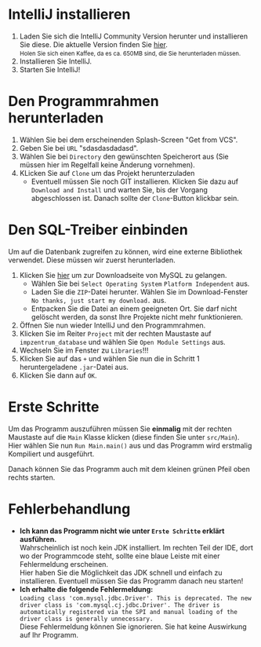 # IntelliJ installieren
1. Laden Sie sich die IntelliJ Community Version herunter und installieren Sie diese. Die aktuelle Version finden Sie [hier](https://www.jetbrains.com/de-de/idea/download/). <br>
   <small>Holen Sie sich einen Kaffee, da es ca. 650MB sind, die Sie herunterladen müssen.</small>
2. Installieren Sie IntelliJ.
3. Starten Sie IntelliJ!

# Den Programmrahmen herunterladen
1. Wählen Sie bei dem erscheinenden Splash-Screen "Get from VCS".
2. Geben Sie bei `URL` "sdasdasdadasd". 
3. Wählen Sie bei `Directory` den gewünschten Speicherort aus (Sie müssen hier im Regelfall keine Änderung vornehmen). 
4. KLicken Sie auf `Clone` um das Projekt herunterzuladen
    * Eventuell müssen Sie noch GIT installieren. Klicken Sie dazu auf `Download and Install` und warten Sie, bis der Vorgang abgeschlossen ist. Danach sollte der `Clone`-Button klickbar sein.
    
# Den SQL-Treiber einbinden
Um auf die Datenbank zugreifen zu können, wird eine externe Bibliothek verwendet. Diese müssen wir zuerst herunterladen.
1. Klicken Sie [hier](https://dev.mysql.com/downloads/connector/j/) um zur Downloadseite von MySQL zu gelangen.
    * Wählen Sie bei `Select Operating System` `Platform Independent` aus.
    * Laden Sie die `ZIP`-Datei herunter. Wählen Sie im Download-Fenster `No thanks, just start my download.` aus.
    * Entpacken Sie die Datei an einem geeigneten Ort. Sie darf nicht gelöscht werden, da sonst Ihre Projekte nicht mehr funktionieren.
2. Öffnen Sie nun wieder IntelliJ und den Programmrahmen.
3. Klicken Sie im Reiter `Project` mit der rechten Maustaste auf `impzentrum_database` und wählen Sie `Open Module Settings` aus.
4. Wechseln Sie im Fenster zu `Libraries`!!!
5. Klicken Sie auf das `+` und wählen Sie nun die in Schritt 1 heruntergeladene `.jar`-Datei aus.
6. Klicken Sie dann auf `OK`.

# Erste Schritte
Um das Programm auszuführen müssen Sie **einmalig** mit der rechten Maustaste auf die `Main` Klasse klicken (diese finden Sie unter `src/Main`).<br>
Hier wählen Sie nun `Run Main.main()` aus und das Programm wird erstmalig Kompiliert und ausgeführt.

Danach können Sie das Programm auch mit dem kleinen grünen Pfeil oben rechts starten.

# Fehlerbehandlung
* **Ich kann das Programm nicht wie unter `Erste Schritte` erklärt ausführen.**<br>
  Wahrscheinlich ist noch kein JDK installiert. Im rechten Teil der IDE, dort wo der Programmcode steht, sollte eine blaue Leiste mit einer Fehlermeldung erscheinen.<br>
  Hier haben Sie die Möglichkeit das JDK schnell und einfach zu installieren. Eventuell müssen Sie das Programm danach neu starten!
* **Ich erhalte die folgende Fehlermeldung:**<br>`Loading class 'com.mysql.jdbc.Driver'. This is deprecated. The new driver class is 'com.mysql.cj.jdbc.Driver'. The driver is automatically registered via the SPI and manual loading of the driver class is generally unnecessary.`<br>
  Diese Fehlermeldung können Sie ignorieren. Sie hat keine Auswirkung auf Ihr Programm.